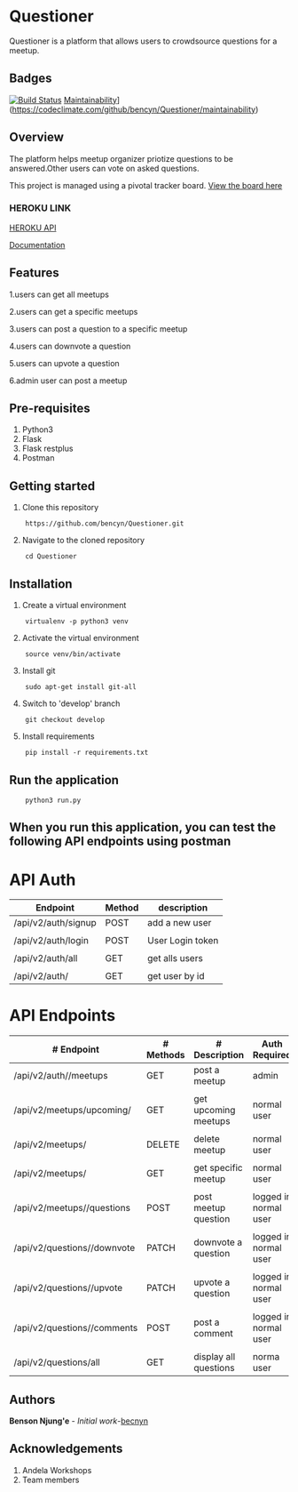 # Questioner
  Questioner is a platform that allows users to crowdsource questions for a meetup.
  
Badges
------

[![Build Status](https://travis-ci.org/bencyn/Questioner.svg?branch=develop)](https://travis-ci.org/bencyn/Questioner) [Maintainability](https://api.codeclimate.com/v1/badges/3ae0d2569165f3344e8e/maintainability)](https://codeclimate.com/github/bencyn/Questioner/maintainability)


Overview
--------
The platform helps meetup organizer priotize questions to be answered.Other users can vote on asked questions.

This project is managed using a pivotal tracker board. [View the board here](https://www.pivotaltracker.com/n/projects/2235259)

### HEROKU LINK
[HEROKU API](https://bencyn-questioner.herokuapp.com/api/v1)

<!-- [Github Pages](https://bencyn.github.io/Questioner/UI/)  -->
[Documentation](https://documenter.getpostman.com/view/2456985/RzthRBe9)

Features
-----------------------
1.users can get all meetups

2.users can get a specific meetups

3.users can post a question to a specific meetup

4.users can downvote a question

5.users can upvote a question

6.admin user can post a meetup


Pre-requisites
----------------------
1. Python3
2. Flask
3. Flask restplus
4. Postman

Getting started
--------------------
1. Clone this repository
```
    https://github.com/bencyn/Questioner.git
```

2. Navigate to the cloned repository
```
    cd Questioner
```

Installation
---------------------------------
1. Create a virtual environment
```
    virtualenv -p python3 venv
```

2. Activate the virtual environment
```
    source venv/bin/activate
```

3. Install git
```
    sudo apt-get install git-all
```

4. Switch to 'develop' branch
```
    git checkout develop
```

5. Install requirements
```
    pip install -r requirements.txt
```
Run the application
---------------------------------
```
    python3 run.py
```

When you run this application, you can test the following API endpoints using postman
-----------------------------------------------


# API Auth


|Endpoint                           |   Method   | description         |
|  ------------                     | ---------- |  -----------------  |
|/api/v2/auth/signup                |   POST     | add  a new user     |
|                                   |            |                     |
|/api/v2/auth/login                 |   POST     | User Login token    |
|                                   |            |                     |
|/api/v2/auth/all                   |   GET      | get alls users      |
|                                   |            |                     |
|/api/v2/auth/<id>                  |   GET      | get user by id      |

# API Endpoints

|   # Endpoint                              |  # Methods    | # Description           |Auth Required           |
|   -----------                             | ----------    | -----------------       | ------------           |
|/api/v2/auth/<user-id>/meetups             |   GET         |  post a meetup          | admin                  |
|                                           |               |                         |                        | 
|/api/v2/meetups/upcoming/                  |   GET         |  get upcoming meetups   | normal user            | 
|                                           |               |                         |                        | 
|/api/v2/meetups/<id>                       |   DELETE      |  delete meetup          | normal user            | 
|                                           |               |                         |                        | 
|/api/v2/meetups/<id>                       |    GET        |  get specific meetup    | normal user            | 
|                                           |               |                         |                        | 
|/api/v2/meetups/<meetup-id>/questions      |    POST       |  post meetup question   | logged in normal user  | 
|                                           |               |                         |                        | 
|/api/v2/questions/<quetion-id>/downvote    |   PATCH       |  downvote a question    | logged in normal user  | 
|                                           |               |                         |                        | 
|/api/v2/questions/<question-id>/upvote     |   PATCH       |  upvote a question      | logged in normal user  | 
|                                           |               |                         |                        | 
|/api/v2/questions/<question-id>/comments   |   POST        |  post a comment         | logged in normal user  |
|                                           |               |                         |                        | 
|/api/v2/questions/all                      |   GET         |  display all questions  |  norma user            | 

Authors
-----------------------------
**Benson Njung'e** - _Initial work_-[becnyn](https://github.com/bencyn/Questioner)

Acknowledgements
-------------------------------
1. Andela Workshops
2. Team members



